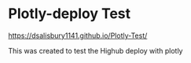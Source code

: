# Plotly-deploy Test   

https://dsalisbury1141.github.io/Plotly-Test/

<il>This was created to test the Highub deploy with plotly</il>
